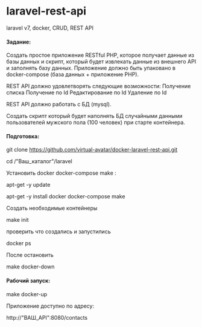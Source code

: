 # laravel-rest-api
laravel v7, docker, CRUD, REST API

#### Задание:
Cоздать простое приложение RESTful PHP, которое получает данные из базы данных и скрипт, который будет извлекать данные из внешнего API и заполнять базу данных. Приложение должно быть упаковано в docker-compose (база данных + приложение PHP).

REST API должно удовлетворять следующие возможности:
Получение списка 
Получение по Id
Редактирование по Id
Удаление по Id

REST API должно работать с БД (mysql).

Создать скрипт который будет наполнять БД случайными данными пользователей мужского пола (100 человек) при старте контейнера.

#### Подготовка:

git clone https://github.com/virtual-avatar/docker-laravel-rest-api.git

cd /"Ваш_каталог"/laravel

Установить docker docker-compose make :

apt-get -y  update

apt-get -y  install docker docker-compose make

Создать необходимые контейнеры

make init

проверить что создались и запустились

docker ps

После остановить

make docker-down

#### Рабочий запуск:

make docker-up

Приложение доступно по адресу:

http://"ВАШ_API":8080/contacts
